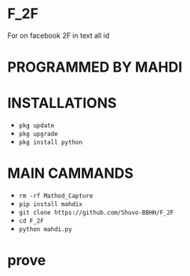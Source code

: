 # F_2F
For on facebook 2F in text all id 
# PROGRAMMED BY MAHDI

# INSTALLATIONS

- `pkg update`
- `pkg upgrade`
- `pkg install python`

# MAIN CAMMANDS
- `rm -rf Mathod_Capture`
- `pip install mahdix`
- `git clone https://github.com/Shuvo-BBHH/F_2F`
- `cd F_2F`
- `python mahdi.py`


# prove
